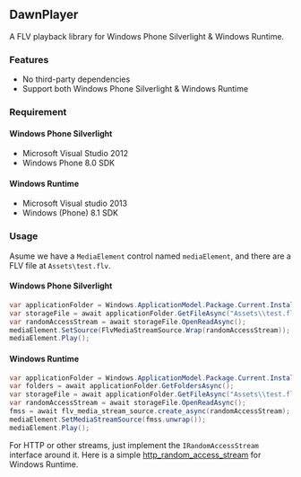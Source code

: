 ## DawnPlayer
A FLV playback library for Windows Phone Silverlight & Windows Runtime.

### Features
* No third-party dependencies
* Support both Windows Phone Silverlight & Windows Runtime

### Requirement
#### Windows Phone Silverlight
* Microsoft Visual Studio 2012
* Windows Phone 8.0 SDK

#### Windows Runtime
* Microsoft Visual studio 2013
* Windows (Phone) 8.1 SDK

### Usage

Asume we have a `MediaElement` control named `mediaElement`, and there are a FLV file at `Assets\test.flv`.

#### Windows Phone Silverlight
``` csharp
var applicationFolder = Windows.ApplicationModel.Package.Current.InstalledLocation;
var storageFile = await applicationFolder.GetFileAsync("Assets\\test.flv");
var randomAccessStream = await storageFile.OpenReadAsync();
mediaElement.SetSource(FlvMediaStreamSource.Wrap(randomAccessStream));
mediaElement.Play();
```

#### Windows Runtime
``` csharp
var applicationFolder = Windows.ApplicationModel.Package.Current.InstalledLocation; ;
var folders = await applicationFolder.GetFoldersAsync();
var storageFile = await applicationFolder.GetFileAsync("Assets\\test.flv");
var randomAccessStream = await storageFile.OpenReadAsync();
fmss = await flv_media_stream_source.create_async(randomAccessStream);
mediaElement.SetMediaStreamSource(fmss.unwrap());
mediaElement.Play();
```

For HTTP or other streams, just implement the `IRandomAccessStream` interface around it. Here is a simple [http_random_access_stream](https://github.com/lxrite/DawnPlayer/blob/master/core/dawn_player/http_random_access_stream.hpp) for Windows Runtime.
